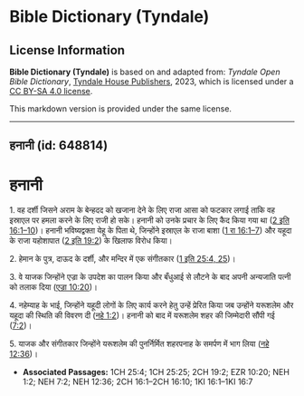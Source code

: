 # Bible Dictionary (Tyndale)

## License Information

**Bible Dictionary (Tyndale)** is based on and adapted from: _Tyndale Open Bible Dictionary_, [Tyndale House Publishers](https://tyndaleopenresources.com/), 2023, which is licensed under a [CC BY-SA 4.0 license](https://creativecommons.org/licenses/by-sa/4.0/legalcode.en).

This markdown version is provided under the same license.



--------------------------------

## हनानी (id: 648814)

हनानी
=====

1\. वह दर्शी जिसने अराम के बेन्हदद को खजाना देने के लिए राजा आसा को फटकार लगाई ताकि वह इस्राएल पर हमला करने के लिए राजी हो सके। हनानी को उनके प्रचार के लिए कैद किया गया था ([2 इति 16:1–10](https://ref.ly/2Chr16:1-2Chr16:10))। हनानी भविष्यद्वक्ता येहू के पिता थे, जिन्होंने इस्राएल के राजा बाशा ([1 रा 16:1–7](https://ref.ly/1Kgs16:1-1Kgs16:7)) और यहूदा के राजा यहोशापात ([2 इति 19:2](https://ref.ly/2Chr19:2)) के खिलाफ विरोध किया।

2\. हेमान के पुत्र, दाऊद के दर्शी, और मन्दिर में एक संगीतकार ([1 इति 25:4, 25](https://ref.ly/1Chr25:4,1Chr25:25))।

3\. वे याजक जिन्होंने एज्रा के उपदेश का पालन किया और बँधुआई से लौटने के बाद अपनी अन्यजाति पत्नी को तलाक दिया ([एज्रा 10:20](https://ref.ly/Ezra10:20))।

4\. नहेम्याह के भाई, जिन्होंने यहूदी लोगों के लिए कार्य करने हेतु उन्हें प्रेरित किया जब उन्होंने यरूशलेम और यहूदा की स्थिति की विवरण दी ([नहे 1:2](https://ref.ly/Neh1:2))। हनानी को बाद में यरूशलेम शहर की जिम्मेदारी सौंपी गई ([7:2](https://ref.ly/Neh7:2))।

5\. याजक और संगीतकार जिन्होंने यरूशलेम की पुनर्निर्मित शहरपनाह के समर्पण में भाग लिया ([नहे 12:36](https://ref.ly/Neh12:36))।

* **Associated Passages:** 1CH 25:4; 1CH 25:25; 2CH 19:2; EZR 10:20; NEH 1:2; NEH 7:2; NEH 12:36; 2CH 16:1–2CH 16:10; 1KI 16:1–1KI 16:7

